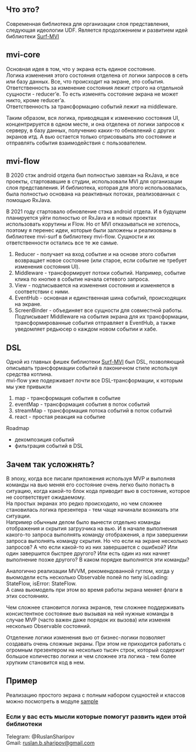 ## Что это?

Современная библиотека для организации слоя представления, следующая идеологии UDF.
Является продолжением и развитием идей библиотеки [Surf-MVI](https://github.com/surfstudio/SurfAndroidStandard/tree/dev/G-0.5.0/mvi)   


## mvi-core

Основная идея в том, что у экрана есть единое состояние.  
Логика изменения этого состояния отделена от логики запросов в сеть или базу данных. 
Все, что происходит на экране, это события.
Ответственность за изменение состояния лежит строго на отдельной сущности - reducer’е. То есть изменять состояние экрана не может никто, кроме reducer’а.  
Ответственность за трансформацию событий лежит на middleware. 

Таким образом, вся логика, приводящая к изменению состояния UI, концентрируется в одном месте, и она отделена от логики запросов к серверу, в базу данных, получению каких-то обновлений с других экранов итд.
А вью остается только отрисовывать это состояние и отправлять события взаимодействия с пользователем.

## mvi-flow

В 2020 стэк android отдела был полностью завязан на RxJava, и все проекты, стартовавшие в студии, использовали MVI для организации слоя представления. И библиотека, которая для этого использовалась, была полностью основана на реактивных потоках, реализованных с помощью RxJava.

В 2021 году стартовало обновление стэка android отдела. И в будущем планируется уйти полностью от RxJava и в новых проектах использовать корутины и Flow. Но от MVI отказываться не хотелось, поэтому я перенес идеи, которые были заложены и реализованы в библиотеке mvi-surf в библиотеку mvi-flow.
Сущности и их ответственности остались все те же самые. 

1. Reducer - получает на вход событие и на основе этого события возвращает новое состояние (или старое, если событие не требует изменения состояния UI).
1. Middleware - трансформирует потоки событий. Например, событие клика по кнопке в событие начала сетевого запроса.
1. View - подписывается на изменения состояния и изменяется в соответствии с ними.
1. EventHub - основная и единственная шина событий, происходящих на экране. 
1. ScreenBinder - объединяет все сущности для совместной работы. Подписывает Middleware на события экрана для их трансформации, трансформированные события отправляет в EventHub, а также уведомляет редьюсер о каждом новом событии и хабе. 

## DSL
Одной из главных фишек библиотеки [Surf-MVI](https://github.com/surfstudio/SurfAndroidStandard/tree/dev/G-0.5.0/mvi) был DSL, позволяющий описывать трансформации событий в лаконичном стиле используя средства котлина.  
mvi-flow уже подерживает *почти* все DSL-трансформации, к которым мы уже привыкли

1. map - трансформация события в событие
1. eventMap - трансформация события в поток событий
1. streamMap - трансформация потока событий в поток событий
1. react - простая реакция на событие

Roadmap
- декомпозиция событий
- фильтрация событий в DSL

## Зачем так усложнять?

В эпоху, когда все писали приложения используя MVP и выполняя команды на вью меняя его состояние очень легко было попасть в ситуацию, когда какой-то блок кода приводит вью в состояние, которое не соответствует ожидаемому.   
На простых экранах это редко происходило, но чем сложнее становилась логика презентера - тем чаще начинали возникать эти ситуации.  
Например обычным делом было вынести отдельно команды отображения и скрытия загрузчика на вью. И в начале выполнения какого-то запроса выполнять команду отображения, а при завершении запроса выполнять команду скрытия. Но что если на экране несколько запросов? А что если какой-то из них завершается с ошибкой? Или один завершится быстрее другого? Или есть один из них начнет выполнение позже другого? В каком порядке выполнятся эти команды?  

Аналогично реализации MVVM, рекомендованной гуглом, когда у вьюмодели есть несколько Observable полей по типу isLoading: StateFlow<Boolean>, isError: StateFlow<Boolean>.  
А сама вьюмодель при этом во время работы экрана меняет флаги в этих состояниях.

Чем сложнее становится логика экранов, тем сложнее поддерживать консистентное состояние вью вызывая на ней нужные команды в случае MVP (часто важен даже порядок их вызова) или изменяя несколько Observable состояний.

Отделение логики изменения вью от бизнес-логики позволяет создавать очень сложные экраны. При этом не приходится работать с огромным презентером на несколько тысяч строк, который содержит большое количество логики и чем сложнее эта логика - тем более хрупким становится код в нем.

## Пример

Реализацию простого экрана с полным набором сущностей и классов можно посмотреть в модуле [sample](../sample)

### Если у вас есть мысли которые помогут развить идеи этой библиотеки
Telegram: @RuslanSharipov   
Gmail: ruslan.b.sharipov@gmail.com

